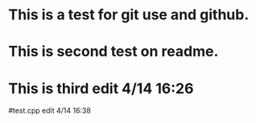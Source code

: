 # This is a test for git use and github.
# This is second test on readme.
# This is third edit 4/14 16:26
#test.cpp edit 4/14 16:38